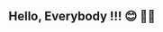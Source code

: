 ## Hello, Everybody !!! 😊 👋🏼

<!--
**AIrennyMous/AIrennyMous** is a ✨ _special_ ✨ repository because its `README.md` (this file) appears on your GitHub profile.

Here are some ideas to get you started :

- 🔭 I’m currently working on ... MY ( VARIOUS ) WEBSITES.
- 🌱 I’m currently learning ... CHINESE LANGUAGE.
- 👯 I’m Looking To Collaborate on ... MY JEWELRY COLLECTION - ( FOR PHOTO-MODELS ... ).
- 🤔 I’m Looking For Help With ...
- 💬 Ask Me About ... ANYTHING !!!
- 📫 How to reach me : ... /
- 😄 Pronouns : ... SHE / HER - HE / HIM -( I'M GENDER FLUID ) !!! 👩🏼 👦🏼
- ⚡ Fun Fact : ... /
-->
